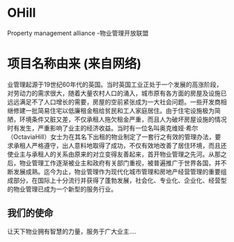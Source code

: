 # OHill
Property management alliance -物业管理开放联盟

# 项目名称由来 (来自网络)

业管理起源于19世纪60年代的英国。当时英国工业正处于一个发展的高涨阶段，对劳动力的需求很大，随着大量农村人口的涌入，城市原有各方面的房屋及设施已远远满足不了人口增长的需要，房屋的空前紧张成为一大社会问题。一些开发商相继修建一批简易住宅以低廉租金租给贫民和工人家庭居住。由于住宅设施极为简陋，环境条件又脏又差，不仅承租人拖欠租金严重，而且人为破坏房屋设施的情况时有发生，严重影响了业主的经济收益。当时有一位名叫奥克维娅·希尔（OctaviaHill）女士为在其名下出租的物业制定了一套行之有效的管理办法，要求承租人严格遵守，出人意料地取得了成功，不仅有效地改善了居住环境，而且还使业主与承租人的关系由原来的对立变得友善起来，首开物业管理之先河。从那之后，物业管理工作逐渐被业主和政府有关部门重视，被普遍推广于世界各国，并不断发展成熟。迄今为止，物业管理作为现代化城市管理和房地产经营管理的重要组成部分，在国际上十分流行并获得了蓬勃发展，社会化、专业化、企业化、经营型的物业管理已成为一个新型的服务行业。


## 我们的使命

让天下物业拥有智慧的力量，服务于广大业主....




